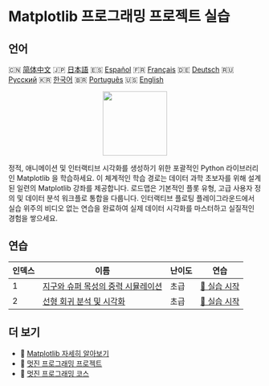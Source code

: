# Matplotlib 프로그래밍 프로젝트 실습

## 언어

🇨🇳 [简体中文](README_zh.md) 🇯🇵 [日本語](README_ja.md) 🇪🇸 [Español](README_es.md) 🇫🇷 [Français](README_fr.md) 🇩🇪 [Deutsch](README_de.md) 🇷🇺 [Русский](README_ru.md) 🇰🇷 [한국어](README_ko.md) 🇧🇷 [Português](README_pt.md) 🇺🇸 [English](README.md) 

<div align="center">
<img width="128px" src="https://file.labex.io/path/6PDQ0G40CdCX.png">
</div>

정적, 애니메이션 및 인터랙티브 시각화를 생성하기 위한 포괄적인 Python 라이브러리인 Matplotlib 을 학습하세요. 이 체계적인 학습 경로는 데이터 과학 초보자를 위해 설계된 일련의 Matplotlib 강좌를 제공합니다. 로드맵은 기본적인 플롯 유형, 고급 사용자 정의 및 데이터 분석 워크플로 통합을 다룹니다. 인터랙티브 플로팅 플레이그라운드에서 실습 위주의 비디오 없는 연습을 완료하여 실제 데이터 시각화를 마스터하고 실질적인 경험을 쌓으세요.

## 연습

|   인덱스 | 이름                                                                                                                          | 난이도   | 연습                                                                                                    |
|----------|-------------------------------------------------------------------------------------------------------------------------------|----------|---------------------------------------------------------------------------------------------------------|
|        1 | [지구와 슈퍼 목성의 중력 시뮬레이션](https://labex.io/ko/courses/project-gravitational-simulation-of-earth-and-super-jupiter) | 초급     | [🚀 실습 시작](https://labex.io/ko/courses/project-gravitational-simulation-of-earth-and-super-jupiter) |
|        2 | [선형 회귀 분석 및 시각화](https://labex.io/ko/courses/project-linear-regression-fitting-and-plotting)                        | 초급     | [🚀 실습 시작](https://labex.io/ko/courses/project-linear-regression-fitting-and-plotting)              |

## 더 보기

- 🔗 [Matplotlib 자세히 알아보기](https://labex.io/ko/skilltrees/matplotlib)
- 🔗 [멋진 프로그래밍 프로젝트](https://github.com/labex-labs/awesome-programming-projects)
- 🔗 [멋진 프로그래밍 코스](https://github.com/labex-labs/awesome-programming-courses)

